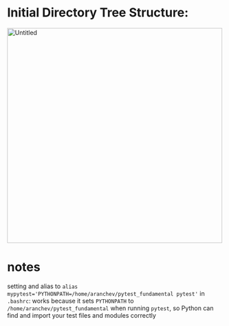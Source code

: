 # Initial Directory Tree Structure:

<img src="https://github.com/user-attachments/assets/8632d2ce-455a-4964-bfaa-4f5b86f4a3cc" alt="Untitled" width="500"/>

# notes

setting and alias to `alias mypytest='PYTHONPATH=/home/aranchev/pytest_fundamental pytest'` in `.bashrc`: works because it sets `PYTHONPATH` to `/home/aranchev/pytest_fundamental` when running `pytest`, so Python can find and import your test files and modules correctly



